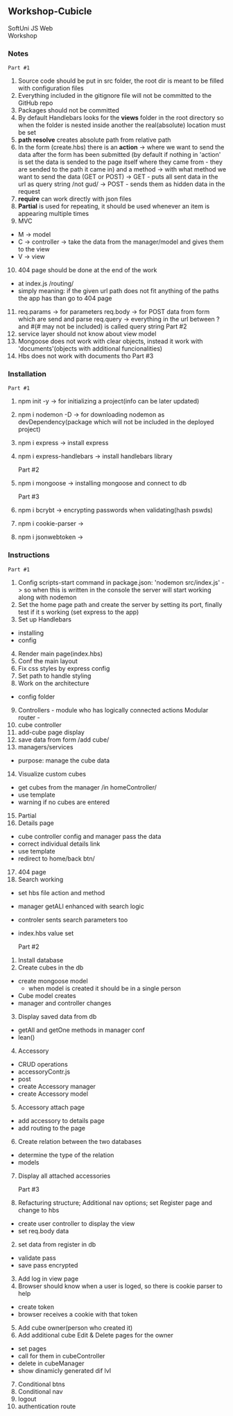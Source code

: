 ## Workshop-Cubicle
SoftUni JS Web  
Workshop

### Notes
    Part #1
1. Source code should be put in src folder, the root dir is meant to be filled with configuration files
2. Everything included in the gitignore file will not be committed to the GitHub repo
3. Packages should not be committed
4. By default Handlebars looks for the **views** folder in the root directory
so when the folder is nested inside another the real(absolute) location must be set 
5. **path resolve** creates absolute path from relative path
6. In the form (create.hbs) there is an **action** -> where we want to send the data after the form has been submitted (by default if nothing in 'action' is set the data is sended to the page itself where they came from - they are sended to the path it came in)
and a method -> with what method we want to send the data (GET or POST) -> GET - puts all sent data in the url as query string /not gud/ -> POST - sends them as hidden data in the request
7. **require** can work directly with json files
8. **Partial** is used for repeating, it should be used whenever an item is appearing multiple times
9. MVC
- M -> model
- C -> controller -> take the data from the manager/model and gives them to the view
- V -> view
10. 404 page should be done at the end of the work
- at index.js /routing/
- simply meaning: if the given url path does not fit anything of the paths the app has than go to 404 page
11. req.params -> for parameters
req.body -> for POST data from form which are send and parse
req.query -> everything in the url between ? and #(# may not be included) is called query string
    Part #2
1. service layer should not know about view model
2. Mongoose does not work with clear objects, instead it work with 'documents'(objects with additional funcionalities)
3. Hbs does not work with documents tho
    Part #3


### Installation
    Part #1
1. npm init -y -> for initializing a project(info can be later updated)
2. npm i nodemon -D -> for downloading nodemon as devDependency(package which will not be included in the deployed project)
3. npm i express -> install express
4. npm i express-handlebars -> install handlebars library
    
    Part #2
1. npm i mongoose -> installing mongoose and connect to db

    Part #3
1. npm i bcrybt -> encrypting passwords when validating(hash pswds)
2. npm i cookie-parser -> 
3. npm i jsonwebtoken ->

### Instructions
    Part #1
1. Config scripts-start command in package.json: 'nodemon src/index.js' -> so when this is written in the console the server will start working along with nodemon
2. Set the home page path and create the server by setting its port, finally test if it s working (set express to the app)
3. Set up Handlebars
- installing
- config
4. Render main page(index.hbs)
5. Conf the main layout
6. Fix css styles by express config
7. Set path to handle styling
8. Work on the architecture
- config folder
9. Controllers - module who has logically connected actions
Modular router -
10. cube controller
11. add-cube page display
12. save data from form /add cube/
13. managers/services
- purpose: manage the cube data
14. Visualize custom cubes
- get cubes from the manager /in homeController/
- use template
- warning if no cubes are entered 
15. Partial 
16. Details page
- cube controller config and manager pass the data
- correct individual details link
- use template
- redirect to home/back btn/
17. 404 page
18. Search working
- set hbs file action and method
- manager getALl enhanced with search logic
- controler sents search parameters too
- index.hbs value set

    Part #2
1. Install database
2. Create cubes in the db
- create mongoose model
    - when model is created it should be in a single person
- Cube model creates
- manager and controller changes
3. Display saved data from db
- getAll and getOne methods in manager conf
- lean()
4. Accessory
- CRUD operations
- accessoryContr.js
- post
- create Accessory manager
- create Accessory model
5. Accessory attach page
- add accessory to details page 
- add routing to the page
6. Create relation between the two databases
- determine the type of the relation
- models
7. Display all attached accessories

    Part #3
1. Refacturing structure; Additional nav options; set Register page and change to hbs
- create user controller to display the view
- set req.body data
2. set data from register in db
- validate pass
- save pass encrypted
3. Add log in view page
4. Browser should know when a user is loged, so there is cookie parser to help
- create token
- browser receives a cookie with that token
5. Add cube owner(person who created it)
6. Add additional cube Edit & Delete pages for the owner
- set pages
- call for them in cubeController
- delete in cubeManager
- show dinamicly generated dif lvl
7. Conditional btns
8. Conditional nav
9. logout
10. authentication route